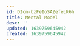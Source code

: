 ```yaml
---
id: DIcn-bzFeIoSAZefeLK6h
title: Mental Model
desc: ''
updated: 1639759645942
created: 1639759645942
---
```


